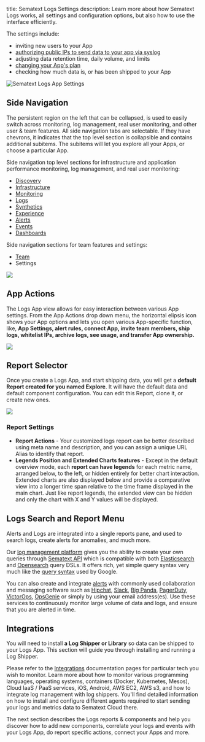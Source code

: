 title: Sematext Logs Settings
description: Learn more about how Sematext Logs works, all settings and configuration options, but also how to use the interface efficiently.

The settings include:

  - inviting new users to your App
  - [authorizing public IPs to send data to your app via syslog](/docs/logs/authorizing-ips-for-syslog)
  - adjusting data retention time, daily volume, and limits
  - [changing your App's plan](/docs/logs/faq/#plans-prices)
  - checking how much data is, or has been shipped to your App

  ![Sematext Logs App Settings](/docs/images/guide/logs/logs-app-settings.png)


## Side Navigation

The persistent region on the left that can be collapsed, is used to easily switch across monitoring, log management, real user monitoring, and other user & team features. All side navigation tabs are selectable. If they have chevrons, it indicates that the top level section is collapsible and contains additional subitems. The subitems will let you explore all your Apps, or choose a particular App.

Side navigation top level sections for infrastructure and application performance monitoring, log management, and real user monitoring:

- [Discovery](/docs/logs/discovery/intro/)
- [Infrastructure](/docs/monitoring/infrastructure/)
- [Monitoring](/docs/monitoring/)
- [Logs](/docs/logs/)
- [Synthetics](/docs/synthetics/)
- [Experience](/docs/experience/)
- [Alerts](/docs/experience/)
- [Events](/docs/events/)
- [Dashboards](/docs/dashboards/)

Side navigation sections for team features and settings:

- [Team](/docs/team/)
- Settings

![](/docs/images/guide/logs/side-navigation_2.png)

## App Actions

The Logs App view allows for easy interaction between various App settings.
From the App Actions drop down menu, the horizontal elipsis icon shows your App options and lets you open various App-specific function, like, **App Settings, alert rules, connect App, invite team members, ship logs, whitelist IPs, archive logs, see usage, and transfer App ownership.**

![](/docs/images/guide/logs/logs-app-actions.png)

## Report Selector

Once you create a Logs App, and start shipping data, you will get a **default Report created for you named Explore**. It will have the default data and default component configuration. You can edit this Report, clone it, or create new ones. 

![](/docs/images/guide/logs/report-selector.png)

### Report Settings
 - **Report Actions** - Your customized logs report can be better described using meta name and description, and you can assign a unique URL Alias to identify that report.
 - **Legends Position and Extended Charts features** - Except in the default overview mode, each **report can have legends** for each metric name, arranged below, to the left, or hidden entirely for better chart interaction. Extended charts are also displayed below and provide a comparative view into a longer time span relative to the time frame displayed in the main chart. Just like report legends, the extended view can be hidden and only the chart with X and Y values will be displayed.

## Logs Search and Report Menu

Alerts and Logs are integrated into a single reports pane, and used to search logs, create alerts for anomalies, and much more. 

Our [log management platform](https://sematext.com/logsene/) gives you the ability to create your own queries through [Sematext API](/docs/logs/search-through-the-sematext-api/)  which is compatible with both [Elasticsearch](https://www.elasticsearch.org/guide/en/elasticsearch/reference/current/query-dsl.html) and [Opensearch](https://docs.opensearch.org/docs/latest/query-dsl/) query DSLs. It offers rich, yet simple query syntax very much like the [query syntax](/docs/logs/search-syntax/) used by Google. 

You can also create and integrate [alerts](/docs/alerts/) with commonly used collaboration and messaging software such as [Hipchat](/docs/integration/alerts-hipchat-integration/), [Slack](/docs/integration/alerts-slack-integration/), [Big Panda](/docs/integration/alerts-bigpanda-integration/), [PagerDuty](/docs/integration/alerts-pagerduty-integration/), [VictorOps](/docs/integration/alerts-victorops-integration/), [OpsGenie](/docs/integration/alerts-opsgenie-integration/) or simply by using your email address(es). Use these services to continuously monitor large volume of data and logs, and ensure that you are alerted in time.

## Integrations

You will need to install **a Log Shipper or Library** so data can be shipped to your Logs App. This section will guide you through installing and running a Log Shipper.
	
Please refer to the [Integrations](/docs/integration/) documentation pages for particular tech you wish to monitor. Learn more about how to monitor various programming languages, operating systems, containers (Docker, Kubernetes, Mesos), Cloud IaaS / PaaS services, iOS, Android, AWS EC2, AWS s3, and how to integrate log management with log shippers. You'll find detailed information on how to install and configure different agents required to start sending your logs and metrics data to Sematext Cloud there.

The next section describes the Logs reports & components and help you discover how to add new components, correlate your logs and events with your Logs App, do report specific actions, connect your Apps and more.

